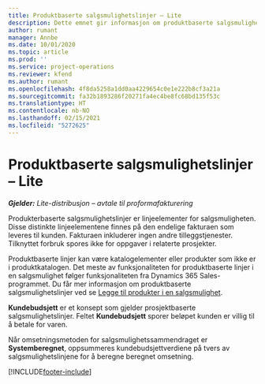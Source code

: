 ```yaml
---
title: Produktbaserte salgsmulighetslinjer – Lite
description: Dette emnet gir informasjon om produktbaserte salgsmulighetslinjeelementer i Project Operations.
author: rumant
manager: Annbe
ms.date: 10/01/2020
ms.topic: article
ms.prod: ''
ms.service: project-operations
ms.reviewer: kfend
ms.author: rumant
ms.openlocfilehash: 4f8da5258a1dd0aa4229654c0e1e222b8cf3a21a
ms.sourcegitcommit: fa32b1893286f20271fa4ec4be8fc68bd135f53c
ms.translationtype: HT
ms.contentlocale: nb-NO
ms.lasthandoff: 02/15/2021
ms.locfileid: "5272625"
---
```

# <a name="product-based-opportunity-lines---lite"></a>Produktbaserte salgsmulighetslinjer – Lite

_**Gjelder:** Lite-distribusjon – avtale til proformafakturering_

Produkterbaserte salgsmulighetslinjer er linjeelementer for salgsmuligheten. Disse distinkte linjeelementene finnes på den endelige fakturaen som leveres til kunden. Fakturaen inkluderer ingen andre tilleggstjenester. Tilknyttet forbruk spores ikke for oppgaver i relaterte prosjekter.

Produktbaserte linjer kan være katalogelementer eller produkter som ikke er i produktkatalogen. Det meste av funksjonaliteten for produktbaserte linjer i en salgsmulighet følger funksjonaliteten fra Dynamics 365 Sales-programmet. Du får mer informasjon om produktbaserte salgsmulighetslinjer ved se [Legge til produkter i en salgsmulighet](https://docs.microsoft.com/dynamics365/sales-enterprise/add-products-opportunity).

**Kundebudsjett** er et konsept som gjelder prosjektbaserte salgsmulighetslinjer. Feltet **Kundebudsjett** sporer beløpet kunden er villig til å betale for varen.

Når omsetningsmetoden for salgsmulighetssammendraget er **Systemberegnet**, oppsummeres kundebudsjettverdiene på tvers av salgsmulighetslinjene for å beregne beregnet omsetning. 



[!INCLUDE[footer-include](../../includes/footer-banner.md)]